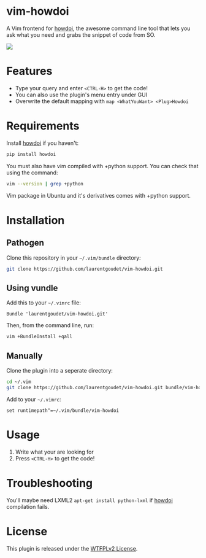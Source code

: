 # vim-howdoi

A Vim frontend for [howdoi][1], the awesome command line tool that lets you ask what you need and grabs the snippet of code from SO.

<img src="https://raw.github.com/laurentgoudet/vim-howdoi/master/vim-howdoi.gif"/>

# Features

  * Type your query and enter `<CTRL-H>` to get the code!
  * You can also use the plugin's menu entry under GUI
  * Overwrite the default mapping with `map <WhatYouWant> <Plug>Howdoi`

# Requirements

Install [howdoi][1] if you haven't:

```bash
pip install howdoi
```

You must also have vim compiled with +python support. You can check that using the command:

```bash
vim --version | grep +python
```

Vim package in Ubuntu and it's derivatives comes with +python support.

# Installation

## Pathogen

Clone this repository in your `~/.vim/bundle` directory:
 
```bash
git clone https://github.com/laurentgoudet/vim-howdoi.git
```

## Using vundle

Add this to your `~/.vimrc` file:

```vim
Bundle 'laurentgoudet/vim-howdoi.git'
```

Then, from the command line, run:

```bash
vim +BundleInstall +qall
```

## Manually

Clone the plugin into a seperate directory:

```bash
cd ~/.vim
git clone https://github.com/laurentgoudet/vim-howdoi.git bundle/vim-howdoi
```

Add to your `~/.vimrc`:

```
set runtimepath^=~/.vim/bundle/vim-howdoi
```

# Usage

1. Write what your are looking for
2. Press `<CTRL-H>` to get the code!

# Troubleshooting

You'll maybe need LXML2 `apt-get install python-lxml` if [howdoi][1] compilation fails. 

# License

This plugin is released under the [WTFPLv2 License][2].

[1]: https://github.com/gleitz/howdoi
[2]: http://www.wtfpl.net/txt/copying/

